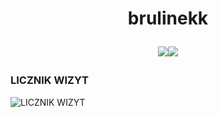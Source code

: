 <h1 align="center">brulinekk
<p align="center">
  <img src="https://cdn.jsdelivr.net/npm/simple-icons@v3/icons/discord.svg"/><img src="https://readme-typing-svg.herokuapp.com/?center=true&vCenter=true&color=da3287&width=500&lines=+discord.gg/fivepvppl" />

  <h3>LICZNIK WIZYT</h3>
  <img src="https://profile-counter.glitch.me/brulinekk/count.svg" alt="LICZNIK WIZYT" />
</p></h1>
